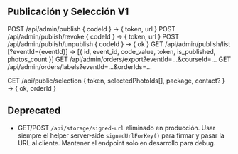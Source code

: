 ## Publicación y Selección V1

POST /api/admin/publish                { codeId }                             → { token, url }
POST /api/admin/publish/revoke         { codeId }                             → { token, url }
POST /api/admin/publish/unpublish      { codeId }                             → { ok }
GET  /api/admin/publish/list           [?eventId={eventId}]                   → [{ id, event_id, code_value, token, is_published, photos_count }]
GET  /api/admin/orders/export?eventId=...&courseId=...
GET  /api/admin/orders/labels?eventId=...&orderIds=...

GET  /api/public/selection             { token, selectedPhotoIds[], package, contact? } → { ok, orderId }

## Deprecated

- GET/POST `/api/storage/signed-url` eliminado en producción. Usar siempre el helper server-side `signedUrlForKey()` para firmar y pasar la URL al cliente. Mantener el endpoint solo en desarrollo para debug.